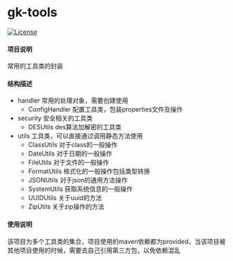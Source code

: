 # gk-tools

[![License](https://img.shields.io/badge/License-Apache--2.0-blue.svg)](LICENSE)

#### 项目说明

常用的工具类的封装

#### 结构描述

- handler 常用的处理对象，需要创建使用
    - ConfigHandler 配置工具类，包装properties文件及操作
- security 安全相关的工具类
    - DESUtils des算法加解密的工具类
- utils 工具类，可以直接通过调用静态方法使用
    - ClassUtils 对于class的一般操作
    - DateUtils 对于日期的一般操作
    - FileUtils 对于文件的一般操作
    - FormatUtils 格式化的一般操作包括类型转换
    - JSONUtils 对于json的通用方法操作
    - SystemUtils 获取系统信息的一般操作
    - UUIDUtils 关于uuid的方法
    - ZipUtils 关于zip操作的方法
    
#### 使用说明

该项目为多个工具类的集合，项目使用的maven依赖都为provided，当该项目被其他项目使用的时候，需要去自己引用第三方包，以免依赖混乱